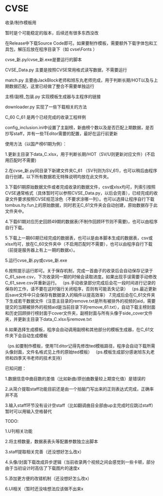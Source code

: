 # CVSE
 收录/制作模板用
 
 暂时是个可能稳定的版本，后续还有很多东西没改
 
 在Release中下载Source Code即可。如果要制作模板，需要额外下载字体包和工具包，解压后放在程序目录下（如 cvse\\Fonts ）
 
 cvse_新.py/cvse_新.exe是要运行的脚本
 
 CVSE_Data.py 主要是按照CVSE常用格式读写数据，不需要运行
 
 match.py 主要由JackBlock老师和旭东丸老师完成，用于判断长期/HOT以及与上期数据匹配，这里已经做了整合不需要单独运行
 
 主榜/副榜_包装.py 实现模板生成器与主程序的链接
 
 downloader.py 实现了一些下载相关的方法
 
 C_60 C_61 是两个已经完成的收录工程样例

 config_inclusion.ini中设置了主副榜，新曲榜个数以及是否匹配上期数据，是否抄写staff，并有一些TEditor需要的配置，最好在运行前更新


 使用方法（以国产榜61期为例）：
 
 1.更新主目录下data_C.xlsx，用于判断长期/HOT（SV/U则更新对应文件）(不启用匹配时不需要)
 
 2.在cvse_新.py同目录下新建文件夹C_61 （SV刊则为SV_61)，也可以稍后由程序自行创建。以下所有数据若无特殊说明均放在此文件夹。
 
 3.下载61期原始数据文件或者完成收录的数据文件，csv或xlsx均可，列索引按照CVSE通常格式（具体暂时可以参照CVSE_Data.py，以后会完善），已经完成的收录文件要求按照CVSE规范涂色（不要求涂哪一列）。也可以选择让程序自行下载tombus.lty.fun上的原始数据，同时若无C_61文件夹会自动创建，原始数据存于此文件夹中。
 
 4.下载61期对应历史回顾49期的数据表(不制作回顾环节则不需要)，也可以由程序自行下载。

 5.下载上一期60期已经完成的数据表，也可以是由本脚本生成的数据表，csv或xlsx均可，放在C_60文件夹中（不启用匹配时不需要），也可以由程序自行下载（前提是服务器上有上一期的数据x）。
 
 5.运行cvse_新.py或cvse_新.exe
 
 6.按照提示运行即可。关于保存机制，完成一首曲子的收录后会自动保存记录于C_61_save.csv，下次收录同一期的时候会读取进度。如果出现手误需要手动修改C_61_save.csv并重新运行。
 （ps.手动收录部分完成后会花一段时间进行记录的保存的工作，请不要在这时强行关闭程序，否则有可能丢失记录）
 （ps.最近更新后save文件中只会保存有数据录入的稿件以提高效率）
 7.完成后会在C_61文件夹下生成若干数据文件（注意主目录的remove.txt是所有被排外的视频的aid，需要提交的当期被排外的视频aid是当前目录下的remove_61.txt），自动下载主榜封面和历史回顾排行榜封面于cover文件夹，副榜封面与所有头像于side_cover文件夹，并更新主目录下data_C.xlsx与remove.txt
 
 8.如果选择生成模板，程序会自动调用副榜和其他部分的模板生成器，在C_61文件夹下会自动生成模板
 
 （ps.如要制作模板，使用TEditor记得先修改ted模板路径，程序会自动下载所需头像封面，文件名格式见上传的原始ted模板）
 （ps.模板生成部分感谢旭东丸老师和四季天书老师的技术支持）



 已知问题：
 
 1.数据信息中曲目数的差值（比如新曲/原创曲数量较上期变化值）是错误的
 
 2.从简介提取staff功能目前还是由一个拍脑门写出来的正则表达式完成，正确率并不高
 
 3.输入staff环节没有设计空staff（比如翻调曲目全部由up主完成时应跳过staff）暂时可以用输入空格替代
 
 

 TODO:
 
 1.U刊相关功能
 
 2.将主榜数量，数据表表头等配置参数独立出脚本
 
 3.staff提取相关完善（还没想好怎么改x）
 
 4.头像/封面下载改成异步逻辑（当前收录两个视频之间会感觉到一些卡顿，部分由于当初设计时高估了下载图片的速度x
 
 5.添加更方便的改错机制（还没想好怎么改x）
 
 6.UI相关（暂时还没啥想法应该做不出来x
